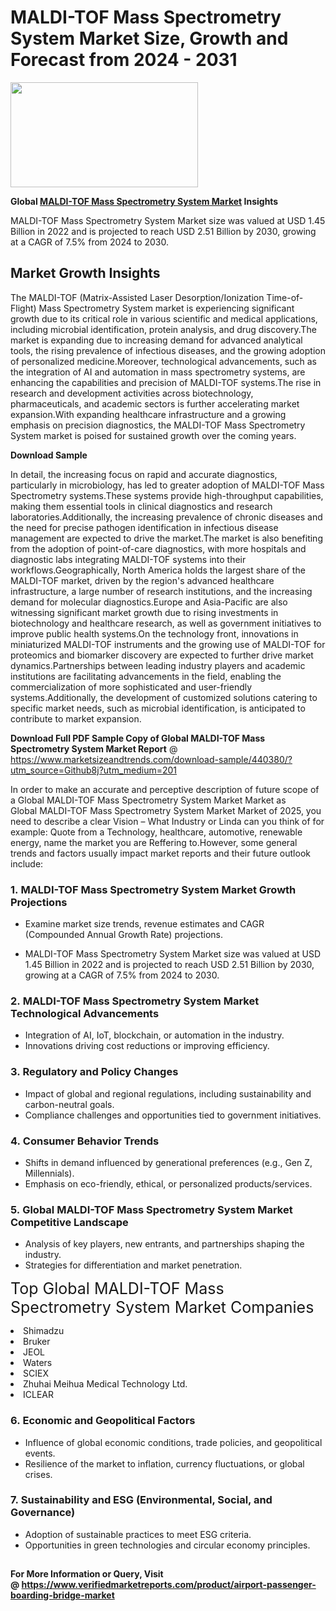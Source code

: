 <H1>MALDI-TOF Mass Spectrometry System Market Size, Growth and Forecast from 2024 - 2031</H1><img class="aligncenter size-medium wp-image-584254" src="https://thirdeyenews.in/wp-content/uploads/2024/09/Global-Market-Research-300x168.jpeg" alt="" width="300" height="168" /><p><strong>Global&nbsp;<a href="https://www.marketsizeandtrends.com/download-sample/440380/?utm_source=Github8j?utm_medium=201">MALDI-TOF Mass Spectrometry System Market</a> Insights</strong></p><p>MALDI-TOF Mass Spectrometry System Market size was valued at USD 1.45 Billion in 2022 and is projected to reach USD 2.51 Billion by 2030, growing at a CAGR of 7.5% from 2024 to 2030.</p><p><h2>Market Growth Insights</h2> <p>The MALDI-TOF (Matrix-Assisted Laser Desorption/Ionization Time-of-Flight) Mass Spectrometry System market is experiencing significant growth due to its critical role in various scientific and medical applications, including microbial identification, protein analysis, and drug discovery.The market is expanding due to increasing demand for advanced analytical tools, the rising prevalence of infectious diseases, and the growing adoption of personalized medicine.Moreover, technological advancements, such as the integration of AI and automation in mass spectrometry systems, are enhancing the capabilities and precision of MALDI-TOF systems.The rise in research and development activities across biotechnology, pharmaceuticals, and academic sectors is further accelerating market expansion.With expanding healthcare infrastructure and a growing emphasis on precision diagnostics, the MALDI-TOF Mass Spectrometry System market is poised for sustained growth over the coming years.</p> <p><strong>Download Sample</strong></p> <p>In detail, the increasing focus on rapid and accurate diagnostics, particularly in microbiology, has led to greater adoption of MALDI-TOF Mass Spectrometry systems.These systems provide high-throughput capabilities, making them essential tools in clinical diagnostics and research laboratories.Additionally, the increasing prevalence of chronic diseases and the need for precise pathogen identification in infectious disease management are expected to drive the market.The market is also benefiting from the adoption of point-of-care diagnostics, with more hospitals and diagnostic labs integrating MALDI-TOF systems into their workflows.Geographically, North America holds the largest share of the MALDI-TOF market, driven by the region's advanced healthcare infrastructure, a large number of research institutions, and the increasing demand for molecular diagnostics.Europe and Asia-Pacific are also witnessing significant market growth due to rising investments in biotechnology and healthcare research, as well as government initiatives to improve public health systems.On the technology front, innovations in miniaturized MALDI-TOF instruments and the growing use of MALDI-TOF for proteomics and biomarker discovery are expected to further drive market dynamics.Partnerships between leading industry players and academic institutions are facilitating advancements in the field, enabling the commercialization of more sophisticated and user-friendly systems.Additionally, the development of customized solutions catering to specific market needs, such as microbial identification, is anticipated to contribute to market expansion.</p> <p><span class=""><strong>Download Full PDF Sample Copy of Global MALDI-TOF Mass Spectrometry System Market Report</strong> @ <a href="https://www.marketsizeandtrends.com/download-sample/440380/?utm_source=Github8j?utm_medium=201" target="_blank">https://www.marketsizeandtrends.com/download-sample/440380/?utm_source=Github8j?utm_medium=201</a></span></p><p>In order to make an accurate and perceptive description of future scope of a Global&nbsp;MALDI-TOF Mass Spectrometry System Market Market as Global&nbsp;MALDI-TOF Mass Spectrometry System Market Market of 2025, you need to describe a clear Vision &ndash; What Industry or Linda can you think of for example: Quote from a Technology, healthcare, automotive, renewable energy, name the market you are Reffering to.However, some general trends and factors usually impact market reports and their future outlook include:</p><h3>1.&nbsp;<strong>MALDI-TOF Mass Spectrometry System Market Growth Projections</strong></h3><ul><li>Examine market size trends, revenue estimates and CAGR (Compounded Annual Growth Rate) projections.</li><li><p>MALDI-TOF Mass Spectrometry System Market size was valued at USD 1.45 Billion in 2022 and is projected to reach USD 2.51 Billion by 2030, growing at a CAGR of 7.5% from 2024 to 2030.</p></li></ul><h3>2.&nbsp;<strong>MALDI-TOF Mass Spectrometry System Market Technological Advancements</strong></h3><ul><li>Integration of AI, IoT, blockchain, or automation in the industry.</li><li>Innovations driving cost reductions or improving efficiency.</li></ul><h3>3.&nbsp;<strong>Regulatory and Policy Changes</strong></h3><ul><li>Impact of global and regional regulations, including sustainability and carbon-neutral goals.</li><li>Compliance challenges and opportunities tied to government initiatives.</li></ul><h3>4.&nbsp;<strong>Consumer Behavior Trends</strong></h3><ul><li>Shifts in demand influenced by generational preferences (e.g., Gen Z, Millennials).</li><li>Emphasis on eco-friendly, ethical, or personalized products/services.</li></ul><h3>5.&nbsp;<strong>Global MALDI-TOF Mass Spectrometry System Market Competitive Landscape</strong></h3><ul><li>Analysis of key players, new entrants, and partnerships shaping the industry.</li><li>Strategies for differentiation and market penetration.</li></ul><p data-pm-slice="1 1 []"><span style="color: inherit; font-family: inherit; font-size: 25px;">Top Global MALDI-TOF Mass Spectrometry System Market Companies</span></p><div class="" data-test-id=""><p><li>Shimadzu</li><li> Bruker</li><li> JEOL</li><li> Waters</li><li> SCIEX</li><li> Zhuhai Meihua Medical Technology Ltd.</li><li> ICLEAR</li></p></div><h3>6.&nbsp;<strong>Economic and Geopolitical Factors</strong></h3><ul><li>Influence of global economic conditions, trade policies, and geopolitical events.</li><li>Resilience of the market to inflation, currency fluctuations, or global crises.</li></ul><h3>7.&nbsp;<strong>Sustainability and ESG (Environmental, Social, and Governance)</strong></h3><ul><li>Adoption of sustainable practices to meet ESG criteria.</li><li>Opportunities in green technologies and circular economy principles.</li></ul><h2><strong style="font-size: 14px;">For More Information or Query, Visit @&nbsp;</strong><a style="background-color: #ffffff; font-size: 14px;" href="https://www.marketsizeandtrends.com/report/maldi-tof-mass-spectrometry-system-market/" target="_blank">https://www.verifiedmarketreports.com/product/airport-passenger-boarding-bridge-market</a></h2>